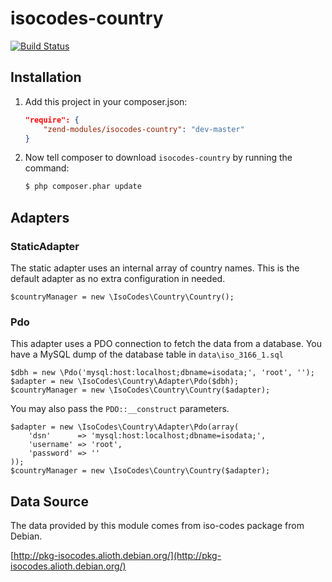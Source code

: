 # isocodes-country #
[![Build Status](https://secure.travis-ci.org/zend-modules/isocodes-country.svg?branch=master)](https://secure.travis-ci.org/zend-modules/isocodes-country)

## Installation ##

1. Add this project in your composer.json:

    ```json
    "require": {
        "zend-modules/isocodes-country": "dev-master"
    }
    ```

2. Now tell composer to download `isocodes-country` by running the command:

    ```bash
    $ php composer.phar update
    ```
## Adapters ##
### StaticAdapter ###
The static adapter uses an internal array of country names. This is the default adapter as no extra configuration in needed.

    $countryManager = new \IsoCodes\Country\Country();

### Pdo ###
This adapter uses a PDO connection to fetch the data from a database. You have a MySQL dump of the database table in `data\iso_3166_1.sql`

    $dbh = new \Pdo('mysql:host:localhost;dbname=isodata;', 'root', '');
    $adapter = new \IsoCodes\Country\Adapter\Pdo($dbh);
    $countryManager = new \IsoCodes\Country\Country($adapter);

You may also pass the `PDO::__construct` parameters.

    $adapter = new \IsoCodes\Country\Adapter\Pdo(array(
        'dsn'      => 'mysql:host:localhost;dbname=isodata;',
        'username' => 'root',
        'password' => ''
    ));
    $countryManager = new \IsoCodes\Country\Country($adapter);

## Data Source ##
The data provided by this module comes from iso-codes package from Debian.

[http://pkg-isocodes.alioth.debian.org/](http://pkg-isocodes.alioth.debian.org/)
